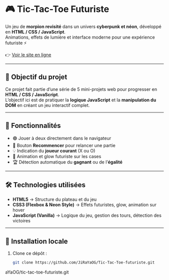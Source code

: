 # 🎮 Tic-Tac-Toe Futuriste

Un jeu de **morpion revisité** dans un univers **cyberpunk et néon**, développé en **HTML / CSS / JavaScript**.  
Animations, effets de lumière et interface moderne pour une expérience futuriste ⚡

👉 [Voir le site en ligne](https://jirayaog.github.io/Tic-Tac-Toe-futuriste/)

---

## 🧠 Objectif du projet

Ce projet fait partie d’une série de 5 mini-projets web pour progresser en **HTML / CSS / JavaScript**.  
L’objectif ici est de pratiquer la **logique JavaScript** et la **manipulation du DOM** en créant un jeu interactif complet.

---

## 🚀 Fonctionnalités

- 🟣 Jouer à deux directement dans le navigateur  
- 🔄 Bouton **Recommencer** pour relancer une partie  
- 💡 Indication du **joueur courant** (X ou O)  
- 🌈 Animation et glow futuriste sur les cases  
- 🏆 Détection automatique du **gagnant** ou de l’**égalité**

---

## 🛠️ Technologies utilisées

- **HTML5** → Structure du plateau et du jeu  
- **CSS3 (Flexbox & Neon Style)** → Effets futuristes, glow, animation sur hover  
- **JavaScript (Vanilla)** → Logique du jeu, gestion des tours, détection des victoires

---

## 💾 Installation locale

1. Clone ce dépôt :
   ```bash
   git clone https://github.com/JiRaYaOG/Tic-Tac-Toe-futuriste.git
aYaOG/tic-tac-toe-futuriste.git
